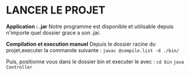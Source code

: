 # LANCER LE PROJET

**Application : .jar**
Notre programme est disponible et utilisable depuis n'importe quel dossier grace a son .jar.

**Compilation et execution manuel**
Depuis le dossier racine du projet,executer la commande suivante :
`javac @compile.list -d ./bin/`

Puis, positionne vous dans le dossier bin et executer le avec :
`cd bin`
`java Controller`
